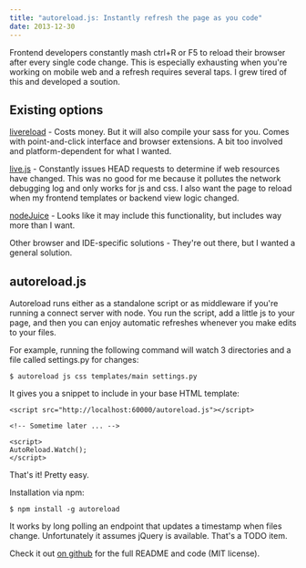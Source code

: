 ```yaml
---
title: "autoreload.js: Instantly refresh the page as you code"
date: 2013-12-30
---
```


Frontend developers constantly mash ctrl+R or F5 to reload their browser after every single code change.  This is especially exhausting when you're working on mobile web and a refresh requires several taps.  I grew tired of this and developed a soution.

<!-- more -->

## Existing options

[livereload](http://livereload.com) - Costs money.  But it will also compile your sass for you.  Comes with point-and-click interface and browser extensions.  A bit too involved and platform-dependent for what I wanted.

[live.js](http://livejs.com/) - Constantly issues HEAD requests to determine if web resources have changed.  This was no good for me because it pollutes the network debugging log and only works for js and css.  I also want the page to reload when my frontend templates or backend view logic changed.

[nodeJuice](http://nodejuice.com/) - Looks like it may include this functionality, but includes way more than I want.

Other browser and IDE-specific solutions - They're out there, but I wanted a general solution.

## autoreload.js

Autoreload runs either as a standalone script or as middleware if you're running a connect server with node.  You run the script, add a little js to your page, and then you can enjoy automatic refreshes whenever you make edits to your files.

For example, running the following command will watch 3 directories and a file called settings.py for changes:

`$ autoreload js css templates/main settings.py`

It gives you a snippet to include in your base HTML template:

```
<script src="http://localhost:60000/autoreload.js"></script>

<!-- Sometime later ... -->

<script>
AutoReload.Watch();
</script>

```

That's it!  Pretty easy.

Installation via npm:

`$ npm install -g autoreload`

It works by long polling an endpoint that updates a timestamp when files change.  Unfortunately it assumes jQuery is available.  That's a TODO item.

Check it out [on github](http://github.com/typpo/autoreload) for the full README and code (MIT license).
